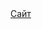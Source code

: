 <!DOCTYPE html>
<html lang="en">
    <head>
        <meta charset="UTF-8">
        <title>github</title>
    </head>
    <body>
    <a href="index.html">Сайт</a>
    </body>
</html>
